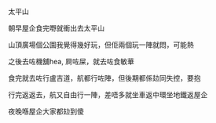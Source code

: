 太平山

朝早屋企食完嘢就衝出去太平山

山頂廣場個公園我覺得幾好玩，但佢兩個玩一陣就悶，可能熱

之後去咗機舖hea, 屙咗屎，就去咗食敏華

食完就去咗行盧吉道，航都行咗陣，但後期都係攰同失控，要抱

行完返返去，航又自由行一陣，差唔多就坐車返中環坐地鐵返屋企

夜晚喺屋企大家都攰到傻
